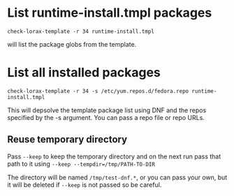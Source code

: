 # List runtime-install.tmpl packages

`check-lorax-template -r 34 runtime-install.tmpl`

will list the package globs from the template.

# List all installed packages

`check-lorax-template -r 34 -s /etc/yum.repos.d/fedora.repo runtime-install.tmpl`

This will depsolve the template package list using DNF and the repos specified
by the -s argument.  You can pass a repo file or repo URLs.

## Reuse temporary directory

Pass `--keep` to keep the temporary directory and on the next run pass that
path to it using `--keep --tempdir=/tmp/PATH-TO-DIR`

The directory will be named `/tmp/test-dnf.*`, or you can pass your own, but it
will be deleted if `--keep` is not passed so be careful.
